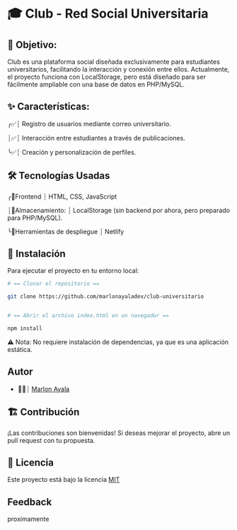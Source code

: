 
# 🎓 Club - Red Social Universitaria


## **📌 Objetivo:**

Club es una plataforma social diseñada exclusivamente para estudiantes universitarios, facilitando la interacción y conexión entre ellos. Actualmente, el proyecto funciona con LocalStorage, pero está diseñado para ser fácilmente ampliable con una base de datos en PHP/MySQL.

## **✨ Características:** 

 ╭✅┊ Registro de usuarios mediante correo universitario.

 ┊✅┊ Interacción entre estudiantes a través de       publicaciones.

 ╰✅┊ Creación y personalización de perfiles.


## **🛠️ Tecnologías Usadas**

 ╭🚨Frontend ┊ HTML, CSS, JavaScript

 ┊🚨Almacenamiento: ┊ LocalStorage (sin backend por ahora, pero preparado para PHP/MySQL).


 ╰🚨Herramientas de despliegue ┊ Netlify


## 🚀 **Instalación**

Para ejecutar el proyecto en tu entorno local:
```bash
# == Clonar el repositorio ==

git clone https://github.com/marlonayaladev/club-universitario


# == Abrir el archivo index.html en un navegador ==

npm install
```

⚠️ Nota: No requiere instalación de dependencias, ya que es una aplicación estática.
    
## **Autor**

- 👨‍💼┊ [Marlon Ayala](https://www.github.com/marlonayaladev)


## **🏗️ Contribución**

¡Las contribuciones son bienvenidas! Si deseas mejorar el proyecto, abre un pull request con tu propuesta.


## **📜 Licencia**

Este proyecto está bajo la licencia [MIT](https://choosealicense.com/licenses/mit/)


## Feedback

proximamente
